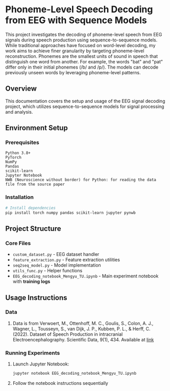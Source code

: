 # Phoneme-Level Speech Decoding from EEG with Sequence Models 
This project investigates the decoding of phoneme-level speech from EEG 
signals during speech production using sequence-to-sequence models. 
While traditional approaches have focused on word-level decoding, 
my work aims to achieve finer granularity by targeting phoneme-level 
reconstruction. Phonemes are the smallest units of sound in speech that 
distinguish one word from another. For example, the words "bat" and "pat" 
differ only in their initial phonemes (/b/ and /p/). 
The models can decode previously unseen words by leveraging phoneme-level 
patterns.

## Overview
This documentation covers the setup and usage of the EEG signal decoding project, which utilizes sequence-to-sequence models for signal processing and analysis.

## Environment Setup

### Prerequisites
```
Python 3.8+
PyTorch
NumPy
Pandas
scikit-learn
Jupyter Notebook
NWB (Neuroscience without border) for Python: for reading the data file from the source paper
```

### Installation
```bash
# Install dependencies
pip install torch numpy pandas scikit-learn jupyter pynwb
```

## Project Structure

### Core Files
- `custom_dataset.py` - EEG dataset handler
- `feature_extraction.py` - Feature extraction utilities
- `seq2seq_model.py` - Model implementation
- `utils_func.py` - Helper functions
- `EEG_decoding_notebook_Mengyu_TU.ipynb` - Main experiment notebook with **training logs**

## Usage Instructions

### Data 
1. Data is from Verwoert, M., Ottenhoff, M. C., Goulis, S., Colon, A. J., Wagner, L., Tousseyn, S., van
Dijk, J. P., Kubben, P. L., & Herff, C. (2022). Dataset of Speech Production in intracranial
Electroencephalography. Scientific Data, 9(1), 434. 
Available at [link](https://doi.org/10.1038/s41597-022-01542-9)


### Running Experiments
1. Launch Jupyter Notebook:
   ```bash
   jupyter notebook EEG_decoding_notebook_Mengyu_TU.ipynb
   ```
2. Follow the notebook instructions sequentially
